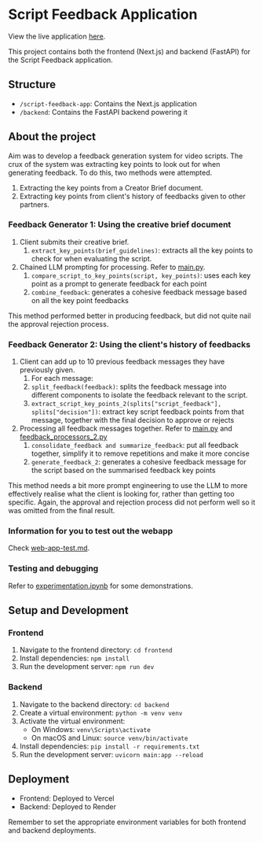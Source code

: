 # Script Feedback Application

View the live application [here](https://brand-script-feedback.vercel.app).

This project contains both the frontend (Next.js) and backend (FastAPI) for the Script Feedback application. 

## Structure

- `/script-feedback-app`: Contains the Next.js application
- `/backend`: Contains the FastAPI backend powering it

## About the project
Aim was to develop a feedback generation system for video scripts. The crux of the system was extracting key points to look out for when generating feedback. To do this, two methods were attempted.
1. Extracting the key points from a Creator Brief document.
2. Extracting key points from client's history of feedbacks given to other partners.

### Feedback Generator 1: Using the creative brief document
1. Client submits their creative brief.
   1. `extract_key_points(brief_guidelines)`: extracts all the key points to check for when evaluating the script.
2. Chained LLM prompting for processing. Refer to [main.py](backend/main.py).
   1. `compare_script_to_key_points(script, key_points)`: uses each key point as a prompt to generate feedback for each point
   2. `combine_feedback`: generates a cohesive feedback message based on all the key point feedbacks

This method performed better in producing feedback, but did not quite nail the approval rejection process.

### Feedback Generator 2: Using the client's history of feedbacks
1. Client can add up to 10 previous feedback messages they have previously given.
   1. For each message:
    1. `split_feedback(feedback)`: splits the feedback message into different components to isolate the feedback relevant to the script.
    2. `extract_script_key_points_2(splits["script_feedback"], splits["decision"])`: extract key script feedback points from that message, together with the final decision to approve or rejects
2. Processing all feedback messages together. Refer to [main.py](backend/main.py) and [feedback_processors_2.py](backend/feedback_processors_2.py)
   1. `consolidate_feedback and summarize_feedback`: put all feedback together, simplify it to remove repetitions and make it more concise
   2. `generate_feedback_2`: generates a cohesive feedback message for the script based on the summarised feedback key points

This method needs a bit more prompt engineering to use the LLM to more effectively realise what the client is looking for, rather than getting too specific. Again, the approval and rejection process did not perform well so it was omitted from the final result.

### Information for you to test out the webapp
Check [web-app-test.md](web-app-test.md).


### Testing and debugging
Refer to [experimentation.ipynb](experimentation.ipynb) for some demonstrations.




## Setup and Development

### Frontend

1. Navigate to the frontend directory: `cd frontend`
2. Install dependencies: `npm install`
3. Run the development server: `npm run dev`

### Backend

1. Navigate to the backend directory: `cd backend`
2. Create a virtual environment: `python -m venv venv`
3. Activate the virtual environment:
   - On Windows: `venv\Scripts\activate`
   - On macOS and Linux: `source venv/bin/activate`
4. Install dependencies: `pip install -r requirements.txt`
5. Run the development server: `uvicorn main:app --reload`

## Deployment

- Frontend: Deployed to Vercel
- Backend: Deployed to Render

Remember to set the appropriate environment variables for both frontend and backend deployments.
